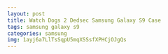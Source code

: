 ```yaml
---
layout: post
title: Watch Dogs 2 Dedsec Samsung Galaxy S9 Case
tags: samsung galaxy s9
categories: samsung
img: 1ayj6a7LlTsSqpU5mqXSSsfXPHCjOJgQs
---
```

